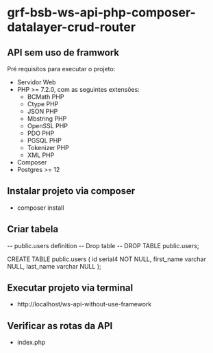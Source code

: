 # grf-bsb-ws-api-php-composer-datalayer-crud-router

## API sem uso de framwork

Pré requisitos para executar o projeto:

- Servidor Web
- PHP >= 7.2.0, com as seguintes extensões:
    - BCMath PHP
    - Ctype PHP
    - JSON PHP
    - Mbstring PHP
    - OpenSSL PHP
    - PDO PHP
    - PGSQL PHP
    - Tokenizer PHP
    - XML PHP
- Composer
- Postgres >= 12

## Instalar projeto via composer

- composer install

## Criar tabela

-- public.users definition
-- Drop table
-- DROP TABLE public.users;

CREATE TABLE public.users (
id serial4 NOT NULL,
first_name varchar NULL,
last_name varchar NULL
);

## Executar projeto via terminal

- http://localhost/ws-api-without-use-framework

## Verificar as rotas da API

- index.php
